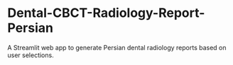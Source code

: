 # Dental-CBCT-Radiology-Report-Persian
A Streamlit web app to generate Persian dental radiology reports based on user selections. 

